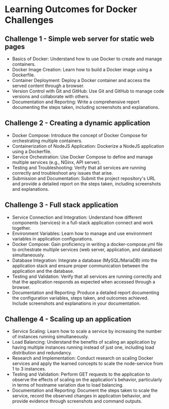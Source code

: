 # Learning Outcomes for Docker Challenges

## Challenge 1 - Simple web server for static web pages
- Basics of Docker: Understand how to use Docker to create and manage containers.
- Docker Image Creation: Learn how to build a Docker image using a Dockerfile.
- Container Deployment: Deploy a Docker container and access the served content through a browser.
- Version Control with Git and GitHub: Use Git and GitHub to manage code versions and collaborate with others.
- Documentation and Reporting: Write a comprehensive report documenting the steps taken, including screenshots and explanations.

## Challenge 2 - Creating a dynamic application
- Docker Compose: Introduce the concept of Docker Compose for orchestrating multiple containers.
- Containerization of NodeJS Application: Dockerize a NodeJS application using a Dockerfile.
- Service Orchestration: Use Docker Compose to define and manage multiple services (e.g., NGinx, API server).
- Testing and Troubleshooting: Verify that all services are running correctly and troubleshoot any issues that arise.
- Submission and Documentation: Submit the project repository's URL and provide a detailed report on the steps taken, including screenshots and explanations.

## Challenge 3 - Full stack application
- Service Connection and Integration: Understand how different components (services) in a full-stack application connect and work together.
- Environment Variables: Learn how to manage and use environment variables in application configurations.
- Docker Compose: Gain proficiency in writing a docker-compose.yml file to orchestrate multiple services (web server, application, and database) simultaneously.
- Database Integration: Integrate a database (MySQL/MariaDB) into the application stack and ensure proper communication between the application and the database.
- Testing and Validation: Verify that all services are running correctly and that the application responds as expected when accessed through a browser.
- Documentation and Reporting: Produce a detailed report documenting the configuration variables, steps taken, and outcomes achieved. Include screenshots and explanations in your documentation.

## Challenge 4 - Scaling up an application
- Service Scaling: Learn how to scale a service by increasing the number of instances running simultaneously.
- Load Balancing: Understand the benefits of scaling an application by having multiple instances running instead of just one, including load distribution and redundancy.
- Research and Implementation: Conduct research on scaling Docker services and apply the learned concepts to scale the node-service from 1 to 3 instances.
- Testing and Validation: Perform GET requests to the application to observe the effects of scaling on the application's behavior, particularly in terms of hostname variation due to load balancing.
- Documentation and Reporting: Document the steps taken to scale the service, record the observed changes in application behavior, and provide evidence through screenshots and command outputs.
